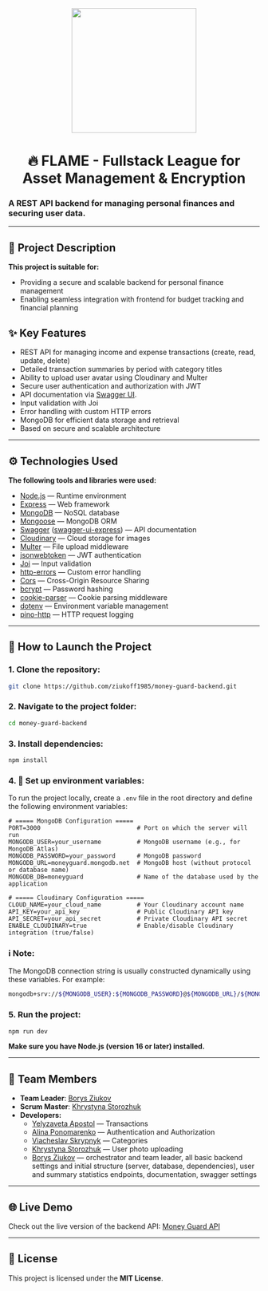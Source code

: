 <div align="center">
    <img src="https://i.imgur.com/GuI9t8v.png" width="250" height="250">
</div>
<div align="center">

# 🔥 FLAME - Fullstack League for Asset Management & Encryption

</div>

### A REST API backend for managing personal finances and securing user data.

---

## 📄 Project Description

**This project is suitable for:**

- Providing a secure and scalable backend for personal finance management
- Enabling seamless integration with frontend for budget tracking and financial planning

## ✨ Key Features

- REST API for managing income and expense transactions (create, read, update, delete)
- Detailed transaction summaries by period with category titles
- Ability to upload user avatar using Cloudinary and Multer
- Secure user authentication and authorization with JWT
- API documentation via [Swagger UI](https://money-guard-backend-ulen.onrender.com/api-docs/).
- Input validation with Joi
- Error handling with custom HTTP errors
- MongoDB for efficient data storage and retrieval
- Based on secure and scalable architecture

---

## ⚙️ Technologies Used

**The following tools and libraries were used:**

- [Node.js](https://nodejs.org/) — Runtime environment
- [Express](https://expressjs.com/) — Web framework
- [MongoDB](https://www.mongodb.com/) — NoSQL database
- [Mongoose](https://mongoosejs.com/) — MongoDB ORM
- [Swagger](https://swagger.io/) ([swagger-ui-express](https://www.npmjs.com/package/swagger-ui-express)) — API documentation
- [Cloudinary](https://cloudinary.com/) — Cloud storage for images
- [Multer](https://www.npmjs.com/package/multer) — File upload middleware
- [jsonwebtoken](https://www.npmjs.com/package/jsonwebtoken) — JWT authentication
- [Joi](https://joi.dev/) — Input validation
- [http-errors](https://www.npmjs.com/package/http-errors) — Custom error handling
- [Cors](https://www.npmjs.com/package/cors) — Cross-Origin Resource Sharing
- [bcrypt](https://www.npmjs.com/package/bcrypt) — Password hashing
- [cookie-parser](https://www.npmjs.com/package/cookie-parser) — Cookie parsing middleware
- [dotenv](https://www.npmjs.com/package/dotenv) — Environment variable management
- [pino-http](https://www.npmjs.com/package/pino-http) — HTTP request logging

---

## 🚀 How to Launch the Project

### 1. Clone the repository:

```bash
git clone https://github.com/ziukoff1985/money-guard-backend.git
```

### 2. Navigate to the project folder:

```bash
cd money-guard-backend
```

### 3. Install dependencies:

```bash
npm install
```

### 4. 🔐 Set up environment variables:

To run the project locally, create a `.env` file in the root directory and define the following environment variables:

```env
# ===== MongoDB Configuration =====
PORT=3000                           # Port on which the server will run
MONGODB_USER=your_username          # MongoDB username (e.g., for MongoDB Atlas)
MONGODB_PASSWORD=your_password      # MongoDB password
MONGODB_URL=moneyguard.mongodb.net  # MongoDB host (without protocol or database name)
MONGODB_DB=moneyguard               # Name of the database used by the application

# ===== Cloudinary Configuration =====
CLOUD_NAME=your_cloud_name          # Your Cloudinary account name
API_KEY=your_api_key                # Public Cloudinary API key
API_SECRET=your_api_secret          # Private Cloudinary API secret
ENABLE_CLOUDINARY=true              # Enable/disable Cloudinary integration (true/false)
```

### ℹ️ Note:

The MongoDB connection string is usually constructed dynamically using these variables. For example:

```bash
mongodb+srv://${MONGODB_USER}:${MONGODB_PASSWORD}@${MONGODB_URL}/${MONGODB_DB}?retryWrites=true&w=majority
```

### 5. Run the project:

```bash
npm run dev
```

**Make sure you have Node.js (version 16 or later) installed.**

---

## 👥 Team Members

- **Team Leader**: [Borys Ziukov](https://github.com/ziukoff1985)
- **Scrum Master**: [Khrystyna Storozhuk](https://github.com/kris9899)
- **Developers:**
  - [Yelyzaveta Apostol](https://github.com/llizzokk) — Transactions
  - [Alina Ponomarenko](https://github.com/perpera) — Authentication and Authorization
  - [Viacheslav Skrypnyk](https://github.com/Seresun) — Categories
  - [Khrystyna Storozhuk](https://github.com/kris9899) — User photo uploading
  - [Borys Ziukov](https://github.com/ziukoff1985) — orchestrator and team leader, all basic backend settings and initial structure (server, database, dependencies), user and summary statistics endpoints, documentation, swagger settings

---

## 🌐️ Live Demo

Check out the live version of the backend API: [Money Guard API](https://money-guard-backend-ulen.onrender.com/api-docs/)

---

## 📜 License

This project is licensed under the **MIT License**.
